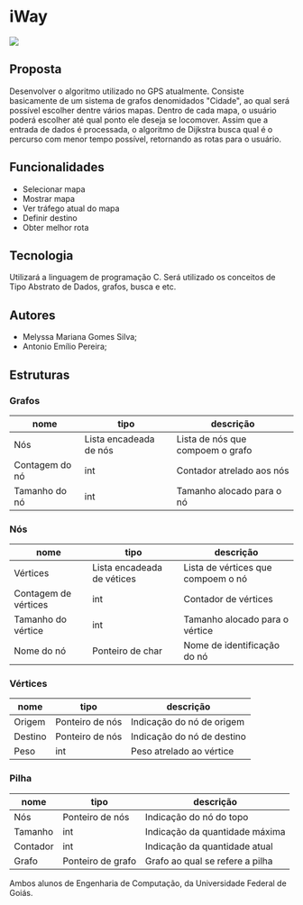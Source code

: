 # iWay

<img src="https://cdn.discordapp.com/attachments/764880223560794172/825332830514446336/9lhpx3wZUgfWAJPjYc-33Bs3E0ZWiHseTUBVy9_2oZjdMjyIQFbQAZgQAV8PAzLs-si4k-w9ZEpb7pPaygrtmGY1mPib5M9GtAv6.png">


## Proposta
Desenvolver o algoritmo utilizado no GPS atualmente. Consiste basicamente de um sistema de grafos denomidados "Cidade", ao qual será possível escolher dentre vários mapas. Dentro de cada mapa, o usuário poderá escolher até qual ponto ele deseja se locomover. Assim que a entrada de dados é processada, o algoritmo de Dijkstra busca qual é o percurso com menor tempo possível, retornando as rotas para o usuário.


## Funcionalidades
* Selecionar mapa
* Mostrar mapa
* Ver tráfego atual do mapa
* Definir destino
* Obter melhor rota


## Tecnologia
Utilizará a linguagem de programação C. Será utilizado os conceitos de  Tipo Abstrato de Dados, grafos, busca e etc. 

## Autores
* Melyssa Mariana Gomes Silva;
* Antonio Emílio Pereira;

## Estruturas
  ### Grafos

| nome                  | tipo                          | descrição                                                 |
| -------------         | -----------                   | ---                                                       |
| Nós                   | Lista encadeada de nós        | Lista de nós que compoem o grafo                          |
| Contagem do nó        | int                           | Contador atrelado aos nós                                 |
| Tamanho do nó         | int                           | Tamanho alocado para o nó                                 |

  ### Nós

| nome                  | tipo                          | descrição                                                 |
| -------------         | -----------                   | ---                                                       |
| Vértices              | Lista encadeada de vétices    | Lista de vértices que compoem o nó                        |
| Contagem de vértices  | int                           | Contador de vértices                                      |
| Tamanho do vértice    | int                           | Tamanho alocado para o vértice                            |
| Nome do nó            | Ponteiro de char              | Nome de identificação do nó                               |

  ### Vértices

| nome                  | tipo                          | descrição                                                 |
| -------------         | -----------                   | ---                                                       |
| Origem                | Ponteiro de nós               | Indicação do nó de origem                                 |
| Destino               | Ponteiro de nós               | Indicação do nó de destino                                |
| Peso                  | int                           | Peso atrelado ao vértice                                  |


  ### Pilha

| nome                  | tipo                          | descrição                                                 |
| -------------         | -----------                   | ---                                                       |
| Nós                   | Ponteiro de nós               | Indicação do nó do topo                                   |
| Tamanho               | int                           | Indicação da quantidade máxima                            |
| Contador              | int                           | Indicação da quantidade atual                             |
| Grafo                 | Ponteiro de grafo             | Grafo ao qual se refere a pilha                           |



Ambos alunos de Engenharia de Computação, da Universidade Federal de Goiás.




